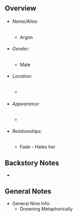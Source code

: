 ## Overview
- ###### Name/Alias:  
	- Argon
- ###### Gender: 
	- Male
- ###### Location: 
	- 
- ###### Appearance:
	- 
- ###### Relationships: 
	- Fade - Hates her



## Backstory Notes

- 




## General Notes

- General Nine Info:
	- Drowning Metaphorically
